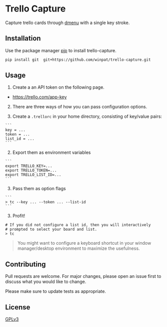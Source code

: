 # Trello Capture

Capture trello cards through [dmenu](https://tools.suckless.org/dmenu/) with a single key stroke.


## Installation

Use the package manager [pip](https://pip.pypa.io/en/stable/) to install trello-capture.

```bash
pip install git  git+https://github.com/winpat/trello-capture.git
```

## Usage

1. Create a an API token on the following page.

  * https://trello.com/app-key

2. There are three ways of how you can pass configuration options.

  1. Create a `.trellorc` in your home directory, consisting of key/value pairs:

    ```
	key = ...
	token = ...
	list_id = ...
    ```

  2. Export them as environment variables

    ```
    export TRELLO_KEY=...
    export TRELLO_TOKEN=...
    export TRELLO_LIST_ID=...
    ```

  3. Pass them as option flags

    ```
    > tc --key ... --token ... --list-id
    ```

3. Profit!

```
# If you did not configure a list id, then you will interactively
# prompted to select your board and list.
> tc
```

> You might want to configure a keyboard shortcut in your window manager/desktop
> environment to maximize the usefulness.

## Contributing
Pull requests are welcome. For major changes, please open an issue first to discuss what you would like to change.

Please make sure to update tests as appropriate.

## License
[GPLv3](https://choosealicense.com/licenses/gpl-3.0/)
